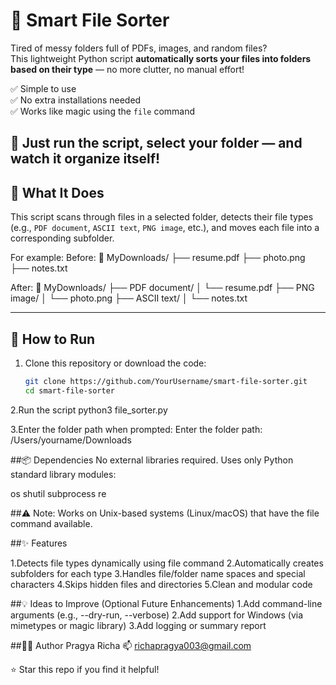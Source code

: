 # 🔄 Smart File Sorter
Tired of messy folders full of PDFs, images, and random files?  
This lightweight Python script **automatically sorts your files into folders based on their type** — no more clutter, no manual effort!

✅ Simple to use  
✅ No extra installations needed  
✅ Works like magic using the `file` command

🎯 Just run the script, select your folder — and watch it organize itself!
---

## 📂 What It Does

This script scans through files in a selected folder, detects their file types (e.g., `PDF document`, `ASCII text`, `PNG image`, etc.), and moves each file into a corresponding subfolder.

For example:
Before: 
📁 MyDownloads/ 
├── resume.pdf 
├── photo.png 
├── notes.txt

After: 
📁 MyDownloads/ 
├── PDF document/ 
│ └── resume.pdf 
├── PNG image/ 
│ └── photo.png 
├── ASCII text/ 
│ └── notes.txt


---

## 🚀 How to Run

1. Clone this repository or download the code:
   ```bash
   git clone https://github.com/YourUsername/smart-file-sorter.git
   cd smart-file-sorter

2.Run the script 
    python3 file_sorter.py

3.Enter the folder path when prompted:
    Enter the folder path: /Users/yourname/Downloads

##📦 Dependencies
No external libraries required.
Uses only Python standard library modules:

os
shutil
subprocess
re

##⚠️ Note: Works on Unix-based systems (Linux/macOS) that have the file command available.

##✨ Features

1.Detects file types dynamically using file command
2.Automatically creates subfolders for each type
3.Handles file/folder name spaces and special characters
4.Skips hidden files and directories
5.Clean and modular code

##💡 Ideas to Improve (Optional Future Enhancements)
1.Add command-line arguments (e.g., --dry-run, --verbose)
2.Add support for Windows (via mimetypes or magic library)
3.Add logging or summary report

##👩‍💻 Author
Pragya Richa
📫 richapragya003@gmail.com

⭐ Star this repo if you find it helpful!
